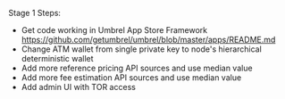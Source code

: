Stage 1 Steps:
- Get code working in Umbrel App Store Framework https://github.com/getumbrel/umbrel/blob/master/apps/README.md
- Change ATM wallet from single private key to node's hierarchical deterministic wallet
- Add more reference pricing API sources and use median value
- Add more fee estimation API sources and use median value
- Add admin UI with TOR access
